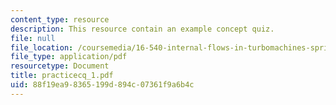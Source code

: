 ```yaml
---
content_type: resource
description: This resource contain an example concept quiz.
file: null
file_location: /coursemedia/16-540-internal-flows-in-turbomachines-spring-2006/88f19ea98365199d894c07361f9a6b4c_practicecq_1.pdf
file_type: application/pdf
resourcetype: Document
title: practicecq_1.pdf
uid: 88f19ea9-8365-199d-894c-07361f9a6b4c
---
```


